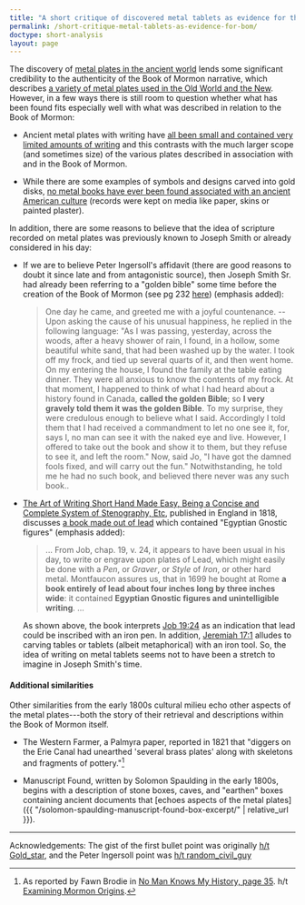 ```yaml
---
title: "A short critique of discovered metal tablets as evidence for the authenticity of the Book of Mormon"
permalink: /short-critique-metal-tablets-as-evidence-for-bom/
doctype: short-analysis
layout: page
---
```


The discovery of [metal plates in the ancient world](https://en.wikipedia.org/wiki/Latter_Day_Saint_movement_and_engraved_metal_plates#Metal_plates_in_Mormon_studies) lends some significant credibility to the authenticity of the Book of Mormon narrative, which describes [a variety of metal plates used in the Old World and the New](https://en.wikipedia.org/wiki/Latter_Day_Saint_movement_and_engraved_metal_plates#Other_plates_referred_to_in_the_Book_of_Mormon).  However, in a few ways there is still room to question whether what has been found fits especially well with what was described in relation to the Book of Mormon:

* Ancient metal plates with writing have [all been small and contained very limited amounts of writing](https://en.wikipedia.org/wiki/Latter_Day_Saint_movement_and_engraved_metal_plates#Metal_plates_in_Mormon_studies) and this contrasts with the much larger scope (and sometimes size) of the various plates described in association with and in the Book of Mormon.

* While there are some examples of symbols and designs carved into gold disks, [no metal books have ever been found associated with an ancient American culture](https://www.deseretnews.com/article/705371752/Ancient-gold-plates-in-Mesoamerica.html) (records were kept on media like paper, skins or painted plaster).

In addition, there are some reasons to believe that the idea of scripture recorded on metal plates was previously known to Joseph Smith or already considered in his day:

* If we are to believe Peter Ingersoll's affidavit (there are good reasons to doubt it since late and from antagonistic source), then Joseph Smith Sr. had already been referring to a "golden bible" some time before the creation of the Book of Mormon (see pg 232 [here](http://www.solomonspalding.com/docs/1834howf.htm)) (emphasis added):

    > One day he came, and greeted me with a joyful countenance. -- Upon asking the cause of his unusual happiness, he replied in the following language: "As I was passing, yesterday, across the woods, after a heavy shower of rain, I found, in a hollow, some beautiful white sand, that had been washed up by the water. I took off my frock, and tied up several quarts of it, and then went home. On my entering the house, I found the family at the table eating dinner. They were all anxious to know the contents of my frock. At that moment, I happened to think of what I had heard about a history found in Canada, **called the golden Bible**; so **I very gravely told them it was the golden Bible**. To my surprise, they were credulous enough to believe what I said. Accordingly I told them that I had received a commandment to let no one see it, for, says I, no man can see it with the naked eye and live. However, I offered to take out the book and show it to them, but they refuse to see it, and left the room." Now, said Jo, "I have got the damned fools fixed, and will carry out the fun." Notwithstanding, he told me he had no such book, and believed there never was any such book..

* [The Art of Writing Short Hand Made Easy, Being a Concise and Complete System of Stenography, Etc](https://books.google.com/books?id=TC9dAAAAcAAJ&dq=%22metal+book%22&source=gbs_navlinks_s), published in England in 1818, discusses [a book made out of lead](https://books.google.com/books?id=TC9dAAAAcAAJ&pg=PA9&dq=%22metal+book%22&hl=en&sa=X&ved=0ahUKEwjXm-SQr6DcAhVPZKwKHd-6CiEQ6AEILzAB#v=onepage&q=%22book%20entirely%20of%20lead%22&f=false) which contained "Egyptian Gnostic figures" (emphasis added):

    > ... From Job, chap. 19, v. 24, it appears to have been usual in his day, to write or engrave upon plates of Lead, which might easily be done with a _Pen_, or _Graver_, or _Style_ of _Iron_, or other hard metal.  Montfaucon assures us, that in 1699 he bought at Rome **a book entirely of lead about four inches long by three inches wide**: it contained **Egyptian Gnostic figures and unintelligible writing**. ...

    As shown above, the book interprets [Job 19:24](http://biblehub.com/job/19-24.htm) as an indication that lead could be inscribed with an iron pen.  In addition, [Jeremiah 17:1](http://biblehub.com/jeremiah/17-1.htm) alludes to carving tables or tablets (albeit metaphorical) with an iron tool.  So, the idea of writing on metal tablets seems not to have been a stretch to imagine in Joseph Smith's time.

#### Additional similarities

Other similarities from the early 1800s cultural milieu echo other aspects of the metal plates---both the story of their retrieval and descriptions within the Book of Mormon itself.

* The Western Farmer, a Palmyra paper, reported in 1821 that "diggers on the Erie Canal had unearthed 'several brass plates' along with skeletons and fragments of pottery."[^brodie]

* Manuscript Found, written by Solomon Spaulding in the early 1800s, begins with a description of stone boxes, caves, and "earthen" boxes containing ancient documents that [echoes aspects of the metal plates]({{ "/solomon-spaulding-manuscript-found-box-excerpt/" | relative_url }}).

---

Acknowledgements: The gist of the first bullet point was originally [h/t Gold_star](https://www.reddit.com/r/exmormon/comments/74147g/metal_plates_before_joe_smith/dnunusz/), and the Peter Ingersoll point was [h/t random_civil_guy](https://www.reddit.com/r/exmormon/comments/74147g/metal_plates_before_joe_smith/dnuxefl/)

[^brodie]: As reported by Fawn Brodie in [No Man Knows My History, page 35](https://archive.org/details/NoManKnowsMyHistory/page/n59). h/t [Examining Mormon Origins](https://examiningmormonism.tumblr.com/post/181318320159/critically-examining-the-case-for-book-of-mormon).
